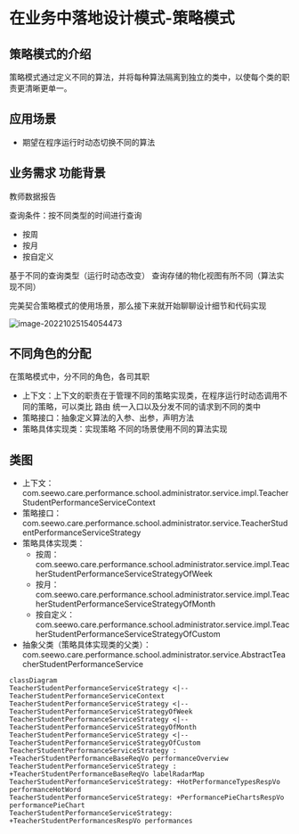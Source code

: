 # 在业务中落地设计模式-策略模式

## 策略模式的介绍

策略模式通过定义不同的算法，并将每种算法隔离到独立的类中，以使每个类的职责更清晰更单一。



## 应用场景

- 期望在程序运行时动态切换不同的算法



## 业务需求 功能背景

教师数据报告

查询条件：按不同类型的时间进行查询 

- 按周
- 按月
- 按自定义

基于不同的查询类型（运行时动态改变） 查询存储的物化视图有所不同（算法实现不同）

完美契合策略模式的使用场景，那么接下来就开始聊聊设计细节和代码实现

![image-20221025154054473](https://tva1.sinaimg.cn/large/008vxvgGgy1h7hksjqrw9j31hg0u0jxb.jpg)



## 不同角色的分配

在策略模式中，分不同的角色，各司其职

- 上下文：上下文的职责在于管理不同的策略实现类，在程序运行时动态调用不同的策略，可以类比 路由 统一入口以及分发不同的请求到不同的类中
- 策略接口：抽象定义算法的入参、出参，声明方法
- 策略具体实现类：实现策略 不同的场景使用不同的算法实现





## 类图

- 上下文： com.seewo.care.performance.school.administrator.service.impl.TeacherStudentPerformanceServiceContext
- 策略接口：com.seewo.care.performance.school.administrator.service.TeacherStudentPerformanceServiceStrategy
- 策略具体实现类：
  - 按周：com.seewo.care.performance.school.administrator.service.impl.TeacherStudentPerformanceServiceStrategyOfWeek
  - 按月：com.seewo.care.performance.school.administrator.service.impl.TeacherStudentPerformanceServiceStrategyOfMonth
  - 按自定义：com.seewo.care.performance.school.administrator.service.impl.TeacherStudentPerformanceServiceStrategyOfCustom
- 抽象父类（策略具体实现类的父类）：com.seewo.care.performance.school.administrator.service.AbstractTeacherStudentPerformanceService



```mermaid
classDiagram
TeacherStudentPerformanceServiceStrategy <|-- TeacherStudentPerformanceServiceContext
TeacherStudentPerformanceServiceStrategy <|-- TeacherStudentPerformanceServiceStrategyOfWeek
TeacherStudentPerformanceServiceStrategy <|-- TeacherStudentPerformanceServiceStrategyOfMonth
TeacherStudentPerformanceServiceStrategy <|-- TeacherStudentPerformanceServiceStrategyOfCustom
TeacherStudentPerformanceServiceStrategy : +TeacherStudentPerformanceBaseReqVo performanceOverview
TeacherStudentPerformanceServiceStrategy : +TeacherStudentPerformanceBaseReqVo labelRadarMap
TeacherStudentPerformanceServiceStrategy: +HotPerformanceTypesRespVo performanceHotWord
TeacherStudentPerformanceServiceStrategy: +PerformancePieChartsRespVo performancePieChart
TeacherStudentPerformanceServiceStrategy: +TeacherStudentPerformancesRespVo performances
```